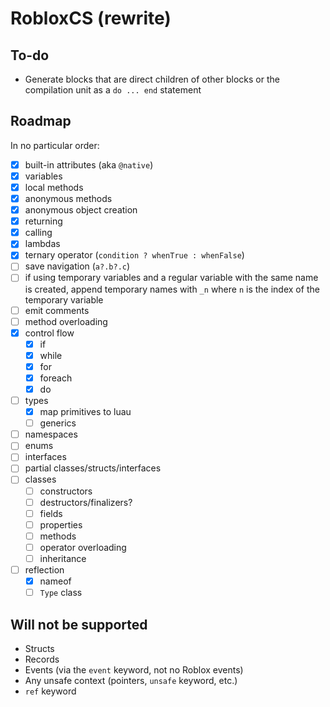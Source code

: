 # RobloxCS (rewrite)

## To-do
- Generate blocks that are direct children of other blocks or the compilation unit as a `do ... end` statement

## Roadmap

In no particular order:
- [x] built-in attributes (aka `@native`)
- [x] variables 
- [x] local methods
- [x] anonymous methods 
- [x] anonymous object creation
- [x] returning
- [x] calling
- [x] lambdas 
- [x] ternary operator (`condition ? whenTrue : whenFalse`)
- [ ] save navigation (`a?.b?.c`)
- [ ] if using temporary variables and a regular variable with the same name is created, append temporary names with `_n` where `n` is the index of the temporary variable
- [ ] emit comments
- [ ] method overloading
- [x] control flow
	- [x] if
	- [x] while
	- [x] for
	- [x] foreach
	- [x] do
- [ ] types
	- [x] map primitives to luau
	- [ ] generics
- [ ] namespaces
- [ ] enums
- [ ] interfaces
- [ ] partial classes/structs/interfaces
- [ ] classes
	- [ ] constructors
	- [ ] destructors/finalizers?
	- [ ] fields
	- [ ] properties
	- [ ] methods
	- [ ] operator overloading
	- [ ] inheritance
- [ ] reflection
	- [x] nameof
	- [ ] `Type` class

## Will not be supported
- Structs
- Records
- Events (via the `event` keyword, not no Roblox events)
- Any unsafe context (pointers, `unsafe` keyword, etc.)
- `ref` keyword